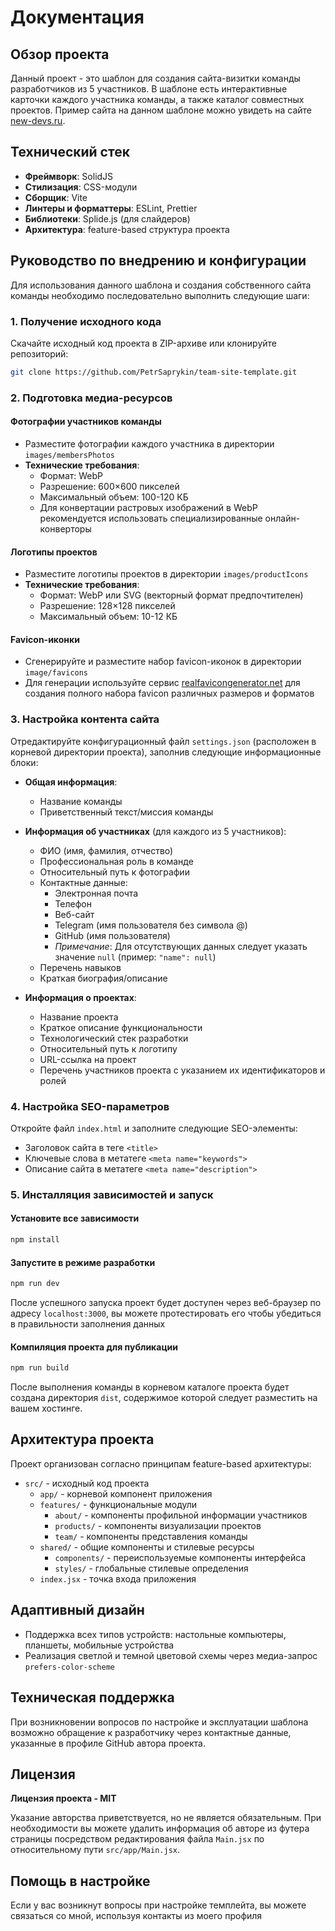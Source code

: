 # Документация

## Обзор проекта

Данный проект - это шаблон для создания сайта-визитки команды разработчиков из 5 участников. В шаблоне есть интерактивные карточки каждого участника команды, а также каталог совместных проектов. Пример сайта на данном шаблоне можно увидеть на сайте [new-devs.ru](https://new-devs.ru).

## Технический стек

- **Фреймворк**: SolidJS
- **Стилизация**: CSS-модули
- **Сборщик**: Vite
- **Линтеры и форматтеры**: ESLint, Prettier
- **Библиотеки**: Splide.js (для слайдеров)
- **Архитектура**: feature-based структура проекта

## Руководство по внедрению и конфигурации

Для использования данного шаблона и создания собственного сайта команды необходимо последовательно выполнить следующие шаги:

### 1. Получение исходного кода

Скачайте исходный код проекта в ZIP-архиве или клонируйте репозиторий:

```bash
git clone https://github.com/PetrSaprykin/team-site-template.git
```

### 2. Подготовка медиа-ресурсов

#### Фотографии участников команды
- Разместите фотографии каждого участника в директории `images/membersPhotos`
- **Технические требования**:
  - Формат: WebP
  - Разрешение: 600×600 пикселей
  - Максимальный объем: 100-120 КБ
  - Для конвертации растровых изображений в WebP рекомендуется использовать специализированные онлайн-конверторы

#### Логотипы проектов
- Разместите логотипы проектов в директории `images/productIcons`
- **Технические требования**:
  - Формат: WebP или SVG (векторный формат предпочтителен)
  - Разрешение: 128×128 пикселей
  - Максимальный объем: 10-12 КБ

#### Favicon-иконки
- Сгенерируйте и разместите набор favicon-иконок в директории `image/favicons` 
- Для генерации используйте сервис [realfavicongenerator.net](https://realfavicongenerator.net/) для создания полного набора favicon различных размеров и форматов

### 3. Настройка контента сайта

Отредактируйте конфигурационный файл `settings.json` (расположен в корневой директории проекта), заполнив следующие информационные блоки:

- **Общая информация**:
  - Название команды
  - Приветственный текст/миссия команды

- **Информация об участниках** (для каждого из 5 участников):
  - ФИО (имя, фамилия, отчество)
  - Профессиональная роль в команде
  - Относительный путь к фотографии
  - Контактные данные:
    - Электронная почта
    - Телефон
    - Веб-сайт
    - Telegram (имя пользователя без символа @)
    - GitHub (имя пользователя)
    - *Примечание*: Для отсутствующих данных следует указать значение `null` (пример:  ```"name": null```)
  - Перечень навыков
  - Краткая биография/описание

- **Информация о проектах**:
  - Название проекта
  - Краткое описание функциональности
  - Технологический стек разработки
  - Относительный путь к логотипу
  - URL-ссылка на проект
  - Перечень участников проекта с указанием их идентификаторов и ролей

### 4. Настройка SEO-параметров

Откройте файл `index.html` и заполните следующие SEO-элементы:
- Заголовок сайта в теге `<title>`
- Ключевые слова в метатеге `<meta name="keywords">`
- Описание сайта в метатеге `<meta name="description">`

### 5. Инсталляция зависимостей и запуск

#### Установите все зависимости
```bash
npm install
```

#### Запустите в режиме разработки
```bash
npm run dev
```
После успешного запуска проект будет доступен через веб-браузер по адресу `localhost:3000`, вы можете протестировать его чтобы убедиться в правильности заполнения данных

#### Компиляция проекта для публикации
```bash
npm run build
```
После выполнения команды в корневом каталоге проекта будет создана директория `dist`, содержимое которой следует разместить на вашем хостинге.

## Архитектура проекта

Проект организован согласно принципам feature-based архитектуры:

- `src/` - исходный код проекта
  - `app/` - корневой компонент приложения
  - `features/` - функциональные модули
    - `about/` - компоненты профильной информации участников
    - `products/` - компоненты визуализации проектов
    - `team/` - компоненты представления команды
  - `shared/` - общие компоненты и стилевые ресурсы
    - `components/` - переиспользуемые компоненты интерфейса
    - `styles/` - глобальные стилевые определения
  - `index.jsx` - точка входа приложения

## Адаптивный дизайн

- Поддержка всех типов устройств: настольные компьютеры, планшеты, мобильные устройства
- Реализация светлой и темной цветовой схемы через медиа-запрос `prefers-color-scheme`

  
## Техническая поддержка

При возникновении вопросов по настройке и эксплуатации шаблона возможно обращение к разработчику через контактные данные, указанные в профиле GitHub автора проекта.

## Лицензия

**Лицензия проекта - MIT**

Указание авторства приветствуется, но не является обязательным. При необходимости вы можете удалить информация об авторе из футера страницы посредством редактирования файла `Main.jsx` по относительному пути `src/app/Main.jsx`.

## Помощь в настройке
Если у вас возникнут вопросы при настройке темплейта, вы можете связаться со мной, используя контакты из моего профиля
